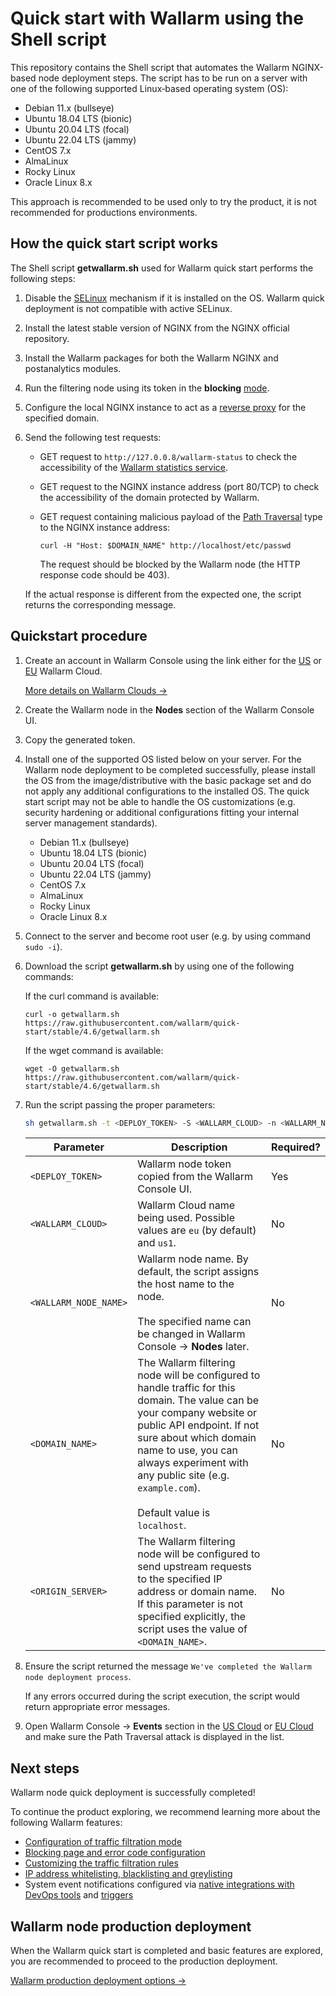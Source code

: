 # Quick start with Wallarm using the Shell script

This repository contains the Shell script that automates the Wallarm NGINX-based node deployment steps. The script has to be run on a server with one of the following supported Linux‑based operating system (OS):

* Debian 11.x (bullseye)
* Ubuntu 18.04 LTS (bionic)
* Ubuntu 20.04 LTS (focal)
* Ubuntu 22.04 LTS (jammy)
* CentOS 7.x
* AlmaLinux
* Rocky Linux
* Oracle Linux 8.x

This approach is recommended to be used only to try the product, it is not recommended for productions environments.

## How the quick start script works

The Shell script **getwallarm.sh** used for Wallarm quick start performs the following steps:

1. Disable the [SELinux](https://www.redhat.com/en/topics/linux/what-is-selinux) mechanism if it is installed on the OS. Wallarm quick deployment is not compatible with active SELinux.
1. Install the latest stable version of NGINX from the NGINX official repository.
1. Install the Wallarm packages for both the Wallarm NGINX and postanalytics modules.
1. Run the filtering node using its token in the **blocking** [mode](https://docs.wallarm.com/admin-en/configure-wallarm-mode).
1. Configure the local NGINX instance to act as a [reverse proxy](https://docs.nginx.com/nginx/admin-guide/web-server/reverse-proxy/) for the specified domain.
1. Send the following test requests:

    * GET request to `http://127.0.0.8/wallarm-status` to check the accessibility of the [Wallarm statistics service](https://docs.wallarm.com/admin-en/configure-statistics-service).
    * GET request to the NGINX instance address (port 80/TCP) to check the accessibility of the domain protected by Wallarm.
    * GET request containing malicious payload of the [Path Traversal](https://docs.wallarm.ru/attacks-vulns-list/#path-traversal) type to the NGINX instance address:

        ```
        curl -H "Host: $DOMAIN_NAME" http://localhost/etc/passwd
        ```

        The request should be blocked by the Wallarm node (the HTTP response code should be 403).

    If the actual response is different from the expected one, the script returns the corresponding message.

## Quickstart procedure

1. Create an account in Wallarm Console using the link either for the [US](https://us1.my.wallarm.com/signup) or [EU](https://my.wallarm.com/signup) Wallarm Cloud.

    [More details on Wallarm Clouds →](https://docs.wallarm.com/about-wallarm-waf/overview#cloud)
1. Create the Wallarm node in the **Nodes** section of the Wallarm Console UI.
1. Copy the generated token.
1. Install one of the supported OS listed below on your server. For the Wallarm node deployment to be completed successfully, please install the OS from the image/distributive with the basic package set and do not apply any additional configurations to the installed OS. The quick start script may not be able to handle the OS customizations (e.g. security hardening or additional configurations fitting your internal server management standards).

    * Debian 11.x (bullseye)
    * Ubuntu 18.04 LTS (bionic)
    * Ubuntu 20.04 LTS (focal)
    * Ubuntu 22.04 LTS (jammy)
    * CentOS 7.x
    * AlmaLinux
    * Rocky Linux
    * Oracle Linux 8.x
1. Connect to the server and become root user (e.g. by using command `sudo -i`).
1. Download the script **getwallarm.sh** by using one of the following commands:

    If the curl command is available:
    
    ```
    curl -o getwallarm.sh https://raw.githubusercontent.com/wallarm/quick-start/stable/4.6/getwallarm.sh
    ```
    
    If the wget command is available:
    
    ```
    wget -O getwallarm.sh https://raw.githubusercontent.com/wallarm/quick-start/stable/4.6/getwallarm.sh
    ```
1. Run the script passing the proper parameters:

    ```bash
    sh getwallarm.sh -t <DEPLOY_TOKEN> -S <WALLARM_CLOUD> -n <WALLARM_NODE_NAME> -d <DOMAIN_NAME> -o <ORIGIN_SERVER>
    ```

    | Parameter | Description | Required? |
    | --------- | ----------- | --------- |
    | `<DEPLOY_TOKEN>` | Wallarm node token copied from the Wallarm Console UI. | Yes	
    | `<WALLARM_CLOUD>` | Wallarm Cloud name being used. Possible values are `eu` (by default) and `us1`. | No
    | `<WALLARM_NODE_NAME>` | Wallarm node name. By default, the script assigns the host name to the node.<br><br>The specified name can be changed in Wallarm Console → **Nodes** later. | No
    | `<DOMAIN_NAME>` | The Wallarm filtering node will be configured to handle traffic for this domain. The value can be your company website or public API endpoint. If not sure about which domain name to use, you can always experiment with any public site (e.g. `example.com`).<br><br>Default value is `localhost`. | No
    | `<ORIGIN_SERVER>` | The Wallarm filtering node will be configured to send upstream requests to the specified IP address or domain name. If this parameter is not specified explicitly, the script uses the value of `<DOMAIN_NAME>`. | No
1. Ensure the script returned the message `We've completed the Wallarm node deployment process`.

    If any errors occurred during the script execution, the script would return appropriate error messages.
1. Open Wallarm Console → **Events** section in the [US Cloud](https://us1.my.wallarm.com/search) or [EU Cloud](https://my.wallarm.com/search) and make sure the Path Traversal attack is displayed in the list.

## Next steps

Wallarm node quick deployment is successfully completed!

To continue the product exploring, we recommend learning more about the following Wallarm features:

* [Configuration of traffic filtration mode](https://docs.wallarm.com/admin-en/configure-wallarm-mode)
* [Blocking page and error code configuration](https://docs.wallarm.com/admin-en/configuration-guides/configure-block-page-and-code)
* [Customizing the traffic filtration rules](https://docs.wallarm.com/user-guides/rules/intro)
* [IP address whitelisting, blacklisting and greylisting](https://docs.wallarm.com/user-guides/ip-lists/overview)
* System event notifications configured via [native integrations with DevOps tools](https://docs.wallarm.com/user-guides/settings/integrations/integrations-intro) and [triggers](https://docs.wallarm.com/user-guides/triggers/triggers)

## Wallarm node production deployment

When the Wallarm quick start is completed and basic features are explored, you are recommended to proceed to the production deployment.

[Wallarm production deployment options →](https://docs.wallarm.com/admin-en/supported-platforms)
